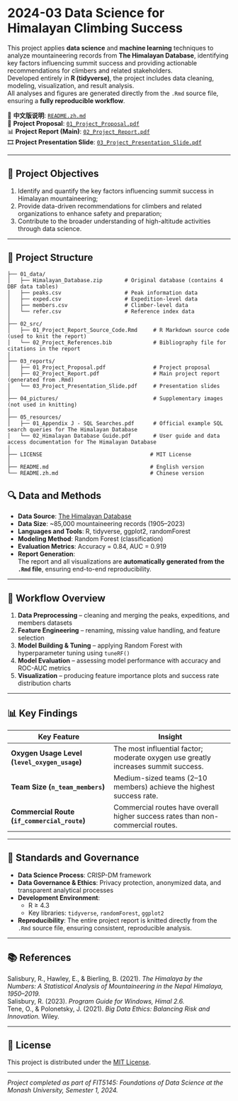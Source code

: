 # 2024-03 Data Science for Himalayan Climbing Success

This project applies **data science** and **machine learning** techniques to analyze mountaineering records from **The Himalayan Database**, identifying key factors influencing summit success and providing actionable recommendations for climbers and related stakeholders.  
Developed entirely in **R (tidyverse)**, the project includes data cleaning, modeling, visualization, and result analysis.  
All analyses and figures are generated directly from the `.Rmd` source file, ensuring a **fully reproducible workflow**.

📄 **中文版说明**: [`README.zh.md`](README.zh.md)  
🧾 **Project Proposal**: [`01_Project_Proposal.pdf`](03_reports/01_Project_Proposal.pdf)  
📊 **Project Report (Main)**: [`02_Project_Report.pdf`](03_reports/02_Project_Report.pdf)  
🎞 **Project Presentation Slide**: [`03_Project_Presentation_Slide.pdf`](03_reports/03_Project_Presentation_Slide.pdf)

---

## 🎯 Project Objectives

1. Identify and quantify the key factors influencing summit success in Himalayan mountaineering;  
2. Provide data-driven recommendations for climbers and related organizations to enhance safety and preparation;  
3. Contribute to the broader understanding of high-altitude activities through data science.

---

## 🧩 Project Structure

```plaintext
├── 01_data/
│   ├── Himalayan_Database.zip       # Original database (contains 4 DBF data tables)
│   ├── peaks.csv                    # Peak information data
│   ├── exped.csv                    # Expedition-level data
│   ├── members.csv                  # Climber-level data
│   └── refer.csv                    # Reference index data
│
├── 02_src/
│   ├── 01_Project_Report_Source_Code.Rmd     # R Markdown source code (used to knit the report)
│   └── 02_Project_References.bib             # Bibliography file for citations in the report
│
├── 03_reports/
│   ├── 01_Project_Proposal.pdf               # Project proposal 
│   ├── 02_Project_Report.pdf                 # Main project report (generated from .Rmd)
│   └── 03_Project_Presentation_Slide.pdf     # Presentation slides
│
├── 04_pictures/                              # Supplementary images (not used in knitting)
│
├── 05_resources/
│   ├── 01_Appendix J - SQL Searches.pdf      # Official example SQL search queries for The Himalayan Database
│   └── 02_Himalayan Database Guide.pdf       # User guide and data access documentation for The Himalayan Database
│
├── LICENSE                                  # MIT License
│
├── README.md                                # English version
└── README.zh.md                             # Chinese version
```

## 🔍 Data and Methods

- **Data Source**: [The Himalayan Database](https://www.himalayandatabase.com)  
- **Data Size**: ~85,000 mountaineering records (1905–2023)  
- **Languages and Tools**: R, tidyverse, ggplot2, randomForest  
- **Modeling Method**: Random Forest (classification)  
- **Evaluation Metrics**: Accuracy = 0.84, AUC = 0.919  
- **Report Generation**:  
  The report and all visualizations are **automatically generated from the `.Rmd` file**, ensuring end-to-end reproducibility.

---

## 🧠 Workflow Overview

1. **Data Preprocessing** – cleaning and merging the peaks, expeditions, and members datasets  
2. **Feature Engineering** – renaming, missing value handling, and feature selection  
3. **Model Building & Tuning** – applying Random Forest with hyperparameter tuning using `tuneRF()`  
4. **Model Evaluation** – assessing model performance with accuracy and ROC-AUC metrics  
5. **Visualization** – producing feature importance plots and success rate distribution charts  

---

## 📊 Key Findings

| Key Feature | Insight |
|--------------|----------|
| **Oxygen Usage Level (`level_oxygen_usage`)** | The most influential factor; moderate oxygen use greatly increases summit success. |
| **Team Size (`n_team_members`)** | Medium-sized teams (2–10 members) achieve the highest success rate. |
| **Commercial Route (`if_commercial_route`)** | Commercial routes have overall higher success rates than non-commercial routes. |

---

## 🔧 Standards and Governance

- **Data Science Process**: CRISP-DM framework  
- **Data Governance & Ethics**: Privacy protection, anonymized data, and transparent analytical processes  
- **Development Environment**:  
  - R ≥ 4.3  
  - Key libraries: `tidyverse`, `randomForest`, `ggplot2`  
- **Reproducibility**: The entire project report is knitted directly from the `.Rmd` source file, ensuring consistent, reproducible analysis.

---

## 📚 References

Salisbury, R., Hawley, E., & Bierling, B. (2021). *The Himalaya by the Numbers: A Statistical Analysis of Mountaineering in the Nepal Himalaya, 1950–2019.*  
Salisbury, R. (2023). *Program Guide for Windows, Himal 2.6.*  
Tene, O., & Polonetsky, J. (2021). *Big Data Ethics: Balancing Risk and Innovation.* Wiley.

---

## 📜 License

This project is distributed under the [MIT License](LICENSE).

---

*Project completed as part of FIT5145: Foundations of Data Science at the Monash University, Semester 1, 2024.*
